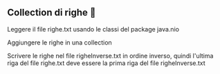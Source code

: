 ## Collection di righe 🛴

Leggere il file righe.txt usando le classi del package java.nio

Aggiungere le righe in una collection

Scrivere le righe nel file righeInverse.txt in ordine inverso, quindi l'ultima riga del file righe.txt deve essere la prima riga del file righeInverse.txt
